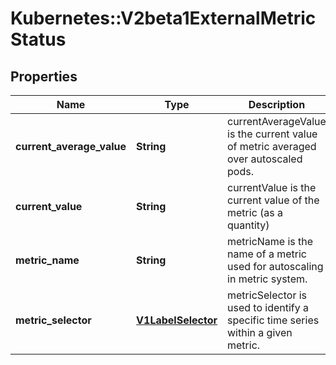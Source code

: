 # Kubernetes::V2beta1ExternalMetricStatus

## Properties
Name | Type | Description | Notes
------------ | ------------- | ------------- | -------------
**current_average_value** | **String** | currentAverageValue is the current value of metric averaged over autoscaled pods. | [optional] 
**current_value** | **String** | currentValue is the current value of the metric (as a quantity) | 
**metric_name** | **String** | metricName is the name of a metric used for autoscaling in metric system. | 
**metric_selector** | [**V1LabelSelector**](V1LabelSelector.md) | metricSelector is used to identify a specific time series within a given metric. | [optional] 


